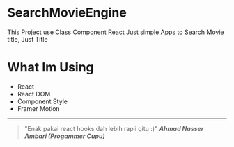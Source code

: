 # SearchMovieEngine
This Project use Class Component React
Just simple Apps to Search Movie title, Just Title

# What Im Using
- React
- React DOM
- Component Style
- Framer Motion

-------------

>"Enak pakai react hooks dah lebih rapii gitu :)" 
***Ahmad Nasser Ambari (Progammer Cupu)*** 
